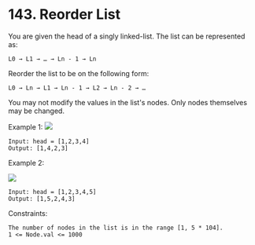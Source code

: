 # 143. Reorder List

You are given the head of a singly linked-list. The list can be represented as:

    L0 → L1 → … → Ln - 1 → Ln

Reorder the list to be on the following form:

    L0 → Ln → L1 → Ln - 1 → L2 → Ln - 2 → …

You may not modify the values in the list's nodes. Only nodes themselves may be changed.

 

Example 1:
![](https://assets.leetcode.com/uploads/2021/03/04/reorder1linked-list.jpg)

    Input: head = [1,2,3,4]
    Output: [1,4,2,3]

Example 2:

![](https://assets.leetcode.com/uploads/2021/03/09/reorder2-linked-list.jpg)

    Input: head = [1,2,3,4,5]
    Output: [1,5,2,4,3]

 

Constraints:

    The number of nodes in the list is in the range [1, 5 * 104].
    1 <= Node.val <= 1000

